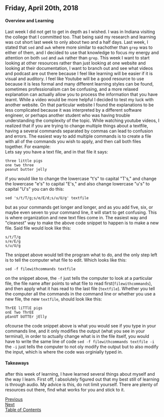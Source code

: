 ## Friday, April 20th, 2018
#### Overview and Learning
Last week I did not get to get in depth as I wished. I was in Indiana visiting the college that I committed too. That being said my research and learning was cut short last week to only about two and a half days. Last week, I stated that `sed` and `awk` where more similar to eachother than `grep` was to either of them, and I decided to use that knowledge to focus my energy and attention on both `sed` and `awk` rather than `grep`. This week I want to start looking at other resources rather than just looking at one website and looking at their documentation, I want to branch out and see what videos and podcast are out there because I feel like learning will be easier if it is visual and auditory. I feel like Youtube will be a good resource to use because it is less formal and many different learning styles can be found, sometimes professionalism can be confusing, and a more relaxed explanation can actually allow you to process the information that you have learnt. While a video would be more helpful I decided to test my luck with another website. On that particular website I found the explanations to be less complicated because it was interpreted by a different software engineer, or perhaps another student who was having trouble understanding the complexity of the topic. While watching youtube videos, I realized that if you are trying to change multiple things about a textfile, having a several commands separated by commas can lead to confusion and errors. The easiest way to add multiple commands is to create a file with all of the commands you wish to apply, and then call both files together. For example: <br>
Lets say you have a text file, and in that file it says: 
```
three little pigs
one two three
peanut butter jelly
```
if you would like to change the lowercase "t's" to capital "T's," and change the lowercase "e's" to capital "E's," and also change lowercase "u's" to capital "U's" you can do this:
```
sed 's/t/T/g;s/e/E/d;s/u/U/g' textfile 
```
but as your commands get longer and longer, and as you add five, six, or maybe even seven to your command line, it will start to get confusing. This is where organization and new text files come in. The easiest way and "cleanest" way to make the above code snippet to happen is to make a new file. Said file would look like this:
```
s/t/T/g
s/e/E/g
s/u/U/g
```
The snippet above would tell the program what to do, and the only step left is to tell the computer what file to edit. Which looks like this:
```
sed -f filewithcommands textfile
```
on the snippet above, the `-f` just tells the computer to look at a particular file, the file name after points to what file to read first(`filewithcommands`), and then apply what it has read to the last file (`textfile`). Whether you tell the computer all the commands in the command line or whether you use a new file, the new `textfile`, should look like this:<br>
 ```
 ThrEE liTTlE pigs
 onE Two ThrEE
 pEanUT bUTTEr jElly
 ```
 ofcourse the code snippet above is what you would see if you type in your commands line, and it only modifies the output (what you see in your terminal), in order to actually change what is in the file itself, you would have to write the same line of code  `sed -f filewithcommands textfile -i` the `-i` just tells the computer to not oly modify the output but to also modify the input, which is where the code was orginially typed in. 
 <br> 
 
#### Takeaways 
after this week of learning, I have learned several things about myself and the way I learn. First off, I  absolutely figured out that my best still of learning is through audio. My advice is this, do not limit yourself. There are plenty of resources out there, find what works for you and stick to it.
 
 [Previous](/aprilThirteen.md)<br>
 [Next](/aprilTwentyseven.md)<br>
 [Table of Contents](/readme.md)